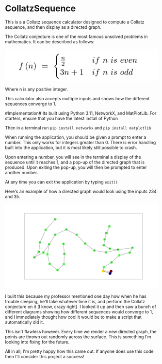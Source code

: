 # CollatzSequence

This is a a Collatz sequence calculator designed to compute a Collatz sequence, and then display as a directed graph. 

The Collatz conjecture is one of the most famous unsolved problems in mathematics. It can be described as follows:

![Example Collatz Sequence](media/CollatzPeacewise.png)

<!-- I found the png above here: [https://sites.dartmouth.edu/mathsociety/2019/11/13/new-breakthrough-in-the-82-year-old-riddle-known-as-the-collatz-conjecture/]. It is not my own and I have no claim to it. Check out this document for more information on the Collatz conjecture.  -->

Where n is any positive integer. 

This calculator also accepts multiple inputs and shows how the different sequences converge to 1. 

#Implementation#
Its built using Python 3.11, NetworkX, and MatPlotLib. For starters, ensure that you have the latest install of Python 

Then in a terminal run ```pip install networkx``` and ```pip install matplotlib```

When running the application, you should be given a prompt to enter a number. This only works for integers greater than 0. There is error handling built into the application, but it is most likely still possible to crash.

Upon entering a number, you will see in the terminal a display of the sequence until it reaches 1, and a pop-up of the directed graph that is produced. Upon exiting the pop-up, you will then be prompted to enter another number. 

At any time you can exit the application by typing ```exit()```

Here's an example of how a directed graph would look using the inputs 234 and 35. 

![Example Collatz Sequence](media/Example.png)

I built this because my professor mentioned one day how when he has trouble sleeping, he'll take whatever time it is, and perform the Collatz conjecture on it (I know, crazy right). I looked it up and then saw a bunch of different diagrams showing how different sequences would converge to 1, and I immediately thought how cool it would be to make a script that automatically did it. 

This isn't flawless however. Every time we render a new directed graph, the points are thrown out randomly across the surface. This is something I'm looking into fixing for the future. 

All in all, I'm pretty happy how this came out. If anyone does use this code then I'll consider this project a success!

